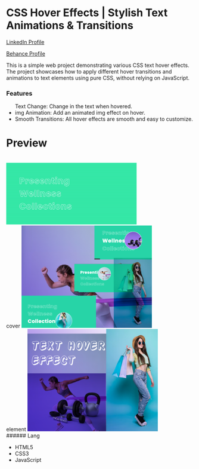 # CSS Hover Effects | Stylish Text Animations & Transitions

<a href="https://www.linkedin.com/in/dharmendraverma95/" target="_blank">LinkedIn Profile </a>

<a href="https://www.behance.net/dhirukumar" target="_blank">Behance Profile </a>

This is a simple web project demonstrating various CSS text hover effects. The project showcases how to apply different hover transitions and animations to text elements using pure CSS, without relying on JavaScript.



### Features
<ul>
  Text Change: Change in the text when hovered.
</li>
  <li>img Animation: Add an animated img effect on hover.

</li>
  <li>Smooth Transitions: All hover effects are smooth and easy to customize.</li>
</ul>

# Preview

<br />
<a href="https://www.behance.net/gallery/215418545/Text-Hover-Effect" target="_blank">
<img style="width:350px;" src="./img/hoverEffect.gif" alt="" /></a>
<br />
cover
<a href="https://www.behance.net/gallery/215418545/Text-Hover-Effect" target="_blank">
<img style="width:350px;" src="./img/cover.png" alt="" /></a>
<br />
element
<a href="https://www.behance.net/gallery/215418545/Text-Hover-Effect" target="_blank">
<img style="width:350px;" src="./img/elements.png" alt="" /></a>
<br />
###### Lang
<ul>
  <li>HTML5</li>
  <li>CSS3</li>
  <li>JavaScript</li>

</ul>





